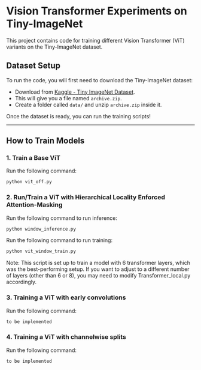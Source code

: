 # Vision Transformer Experiments on Tiny-ImageNet

This project contains code for training different Vision Transformer (ViT) variants on the Tiny-ImageNet dataset.

## Dataset Setup

To run the code, you will first need to download the Tiny-ImageNet dataset:

- Download from [Kaggle - Tiny ImageNet Dataset](https://www.kaggle.com/datasets/akash2sharma/tiny-imagenet).
- This will give you a file named `archive.zip`.
- Create a folder called `data/` and unzip `archive.zip` inside it.


Once the dataset is ready, you can run the training scripts!

---

## How to Train Models

### 1. Train a Base ViT
Run the following command:
```bash
python vit_off.py
```

### 2. Run/Train a ViT with Hierarchical Locality Enforced Attention-Masking
Run the following command to run inference:
```bash
python window_inference.py
```
Run the following command to run training:
```bash
python vit_window_train.py
```

Note:
This script is set up to train a model with 6 transformer layers, which was the best-performing setup.
If you want to adjust to a different number of layers (other than 6 or 8), you may need to modify Transformer_local.py accordingly.

### 3. Training a ViT with early convolutions
Run the following command:
```bash
to be implemented
```

### 4. Training a ViT with channelwise splits
Run the following command:
```bash
to be implemented
```





